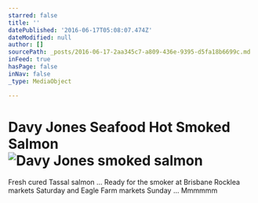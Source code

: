 ```yaml
---
starred: false
title: ''
datePublished: '2016-06-17T05:08:07.474Z'
dateModified: null
author: []
sourcePath: _posts/2016-06-17-2aa345c7-a809-436e-9395-d5fa18b6699c.md
inFeed: true
hasPage: false
inNav: false
_type: MediaObject

---
```

# Davy Jones Seafood Hot Smoked Salmon ![Davy Jones smoked salmon ](https://the-grid-user-content.s3-us-west-2.amazonaws.com/6991a411-4018-40d0-b276-7a2a03a23d6f.jpg)

Fresh cured Tassal salmon ... Ready for the smoker at Brisbane Rocklea markets Saturday and Eagle Farm markets Sunday ... Mmmmmm